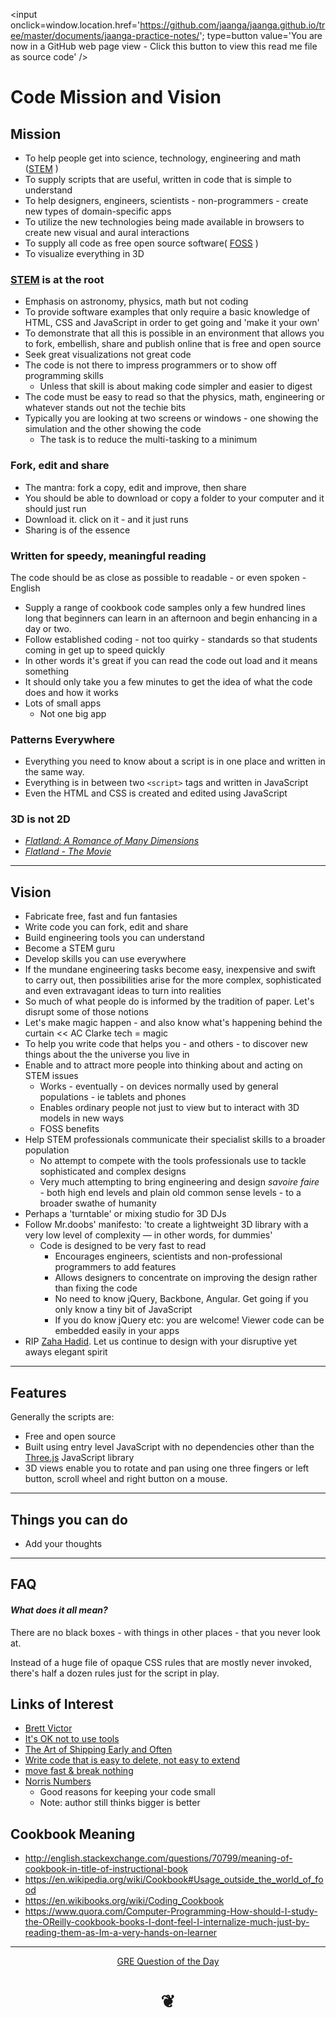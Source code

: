 <span style=display:none; >[You are now in a GitHub source code view - click this link to view this read me file as a web page]
( http://jaanga.github.io/documents/jaanga-practice-notes/ "View file as a web page." ) </span>
<input onclick=window.location.href='https://github.com/jaanga/jaanga.github.io/tree/master/documents/jaanga-practice-notes/'; type=button  value='You are now in a GitHub web page view - Click this button to view this read me file as source code' />


# Code Mission and Vision



## Mission

<!--

The general format is an adaptation of the ideas developed in Alexander's _et al_
[A Pattern Language]( https://books.google.com/books?id=hwAHmktpk5IC&pg=PR10#v=onepage&q&f=false ) - as summarized on page 10.

Each pattern describes a problem which occurs over and over again in our environment,
and then describes the core of the solution to that problem,
in such a way that you can use this solution a million times over, without ever doing it the same way twice.

Patterns are descriptions of common problems and proposal for the solutions that
can be used repeatedly every time the problem is encountered and producing an different outcome.

-->

* To help people get into science, technology, engineering and math ([STEM]( https://en.wikipedia.org/wiki/Science,_Technology,_Engineering,_and_Mathematics ) )
* To supply scripts that are useful, written in code that is simple to understand
* To help designers, engineers, scientists - non-programmers - create new types of domain-specific apps
* To utilize the new technologies being made available in browsers to create new visual and aural interactions
* To supply all code as free open source software( [FOSS]( https://en.wikipedia.org/wiki/Free_and_open-source_software ) )
* To visualize everything in 3D


### [STEM]( https://en.wikipedia.org/wiki/Science,_technology,_engineering,_and_mathematics ) is at the root

* Emphasis on astronomy, physics, math but not coding
* To provide software examples that only require a basic knowledge of HTML, CSS and JavaScript in order to get going and 'make it your own'
* To demonstrate that all this is possible in an environment that allows you to fork, embellish, share and publish online that is free and open source
* Seek great visualizations not great code
* The code is not there to impress programmers or to show off programming skills
	* Unless that skill is about making code simpler and easier to digest
* The code must be easy to read so that the physics, math, engineering or whatever stands out not the techie bits
* Typically you are looking at two screens or windows - one showing the simulation and the other showing the code
	* The task is to reduce the multi-tasking to a minimum


### Fork, edit and share

* The mantra: fork a copy, edit and improve, then share
* You should be able to download or copy a folder to your computer and it should just run
* Download it. click on it - and it just runs
* Sharing is of the essence


### Written for speedy, meaningful reading

The code should be as close as possible to readable - or even spoken - English

* Supply a range of cookbook code samples only a few hundred lines long that beginners can learn in an afternoon and begin enhancing in a day or two.
* Follow established coding - not too quirky - standards so that students coming in get up to speed quickly
* In other words it's great if you can read the code out load and it means something
* It should only take you a few minutes to get the idea of what the code does and how it works
* Lots of small apps
	* Not one big app


### Patterns Everywhere

* Everything you need to know about a script is in one place and written in the same way.
* Everything is in between two `<script>` tags and written in JavaScript
* Even the HTML and CSS is created and edited using JavaScript

### 3D is not 2D

* [_Flatland: A Romance of Many Dimensions_]( https://en.wikipedia.org/wiki/Flatland )
* [_Flatland - The Movie_]( http://www.flatlandthemovie.com/ )

***
## Vision

<!--  a descriptive picture of a desired future state -->

* Fabricate free, fast and fun fantasies
* Write code you can fork, edit and share
* Build engineering tools you can understand
* Become a STEM guru
* Develop skills you can use everywhere
* If the mundane engineering tasks become easy, inexpensive and swift to carry out,
then possibilities arise for the more complex, sophisticated and even extravagant ideas to turn into realities
* So much of what people do is informed by the tradition of paper. Let's disrupt some of those notions
* Let's make magic happen - and also know what's happening behind the curtain << AC Clarke tech = magic
* To help you write code that helps you - and others - to discover new things about the the universe you live in
* Enable and to attract more people into thinking about and acting on STEM issues
	* Works - eventually - on devices normally used by general populations - ie tablets and phones
	* Enables ordinary people not just to view but to interact with 3D models in new ways
	* FOSS benefits
* Help STEM professionals communicate their specialist skills to a broader population
	* No attempt to compete with the tools professionals use to tackle sophisticated and complex designs
	* Very much attempting to bring engineering and design _savoire faire_ - both high end levels and plain old common sense levels - to a broader swathe of humanity
* Perhaps a 'turntable' or mixing studio for 3D DJs
* Follow Mr.doobs' manifesto: 'to create a lightweight 3D library with a very low level of complexity — in other words, for dummies'
	* Code is designed to be very fast to read
		* Encourages engineers, scientists and non-professional programmers to add features
		* Allows designers to concentrate on improving the design rather than fixing the code
		* No need to know jQuery, Backbone, Angular. Get going if you only know a tiny bit of JavaScript
		* If you do know jQuery etc: you are welcome! Viewer code can be embedded easily in your apps
* RIP [Zaha Hadid]( https://en.wikipedia.org/wiki/Zaha_Hadid ). Let us continue to design with your disruptive yet aways elegant spirit



***

## Features

Generally the scripts are:

* Free and open source
* Built using entry level JavaScript with no dependencies other than the [Three.js]( https://threejs.org) JavaScript library
* 3D views enable you to rotate and pan using one three fingers or left button, scroll wheel and right button on a mouse.

***
## Things you can do

* Add your thoughts

***

## FAQ

#### _What does it all mean?_

There are no black boxes - with things in other places - that you never look at.

Instead of a huge file of opaque CSS rules that are mostly never invoked, there's half a dozen rules just for the script in play.


## Links of Interest

* [Brett Victor]( http://worrydream.com/ )
* [It's OK not to use tools ]( https://signalvnoise.com/posts/3752-its-ok-not-to-use-tools )
* [The Art of Shipping Early and Often]( http://themacro.com/articles/2016/02/tips-ship-early-and-often/ )
* [Write code that is easy to delete, not easy to extend]( http://programmingisterrible.com/post/139222674273/write-code-that-is-easy-to-delete-not-easy-to )
* [move fast & break nothing]( https://zachholman.com/talk/move-fast-break-nothing/ )
* [Norris Numbers]( http://www.teamten.com/lawrence/writings/norris-numbers.html )
	* Good reasons for keeping your code small
	* Note: author still thinks bigger is better



## Cookbook Meaning

* http://english.stackexchange.com/questions/70799/meaning-of-cookbook-in-title-of-instructional-book
* https://en.wikipedia.org/wiki/Cookbook#Usage_outside_the_world_of_food
* https://en.wikibooks.org/wiki/Coding_Cookbook
* https://www.quora.com/Computer-Programming-How-should-I-study-the-OReilly-cookbook-books-I-dont-feel-I-internalize-much-just-by-reading-them-as-Im-a-very-hands-on-learner


***

<center title='This is called a dingbat. It indicates the end of things. Bye for now...' >

[GRE Question of the Day]( http://www.grequestionaday.com/ )

# <a href=javascript:window.scrollTo(0,0); style=text-decoration:none; > ❦ </a>

</center>

